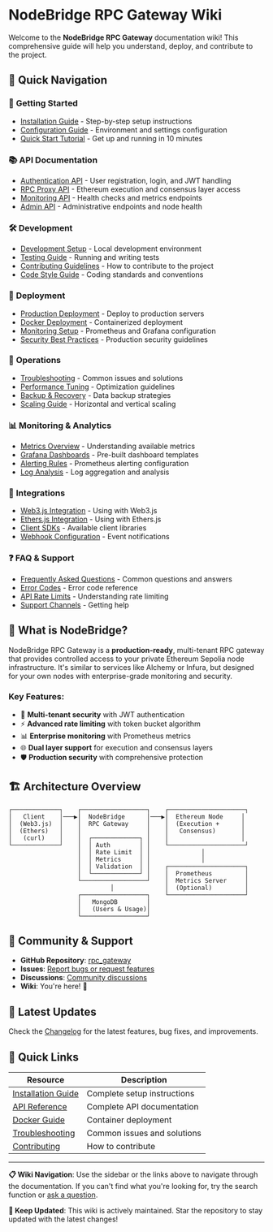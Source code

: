# NodeBridge RPC Gateway Wiki

Welcome to the **NodeBridge RPC Gateway** documentation wiki! This comprehensive guide will help you understand, deploy, and contribute to the project.

## 🚀 Quick Navigation

### 📖 **Getting Started**

- [Installation Guide](Installation-Guide) - Step-by-step setup instructions
- [Configuration Guide](Configuration-Guide) - Environment and settings configuration
- [Quick Start Tutorial](Quick-Start-Tutorial) - Get up and running in 10 minutes

### 📚 **API Documentation**

- [Authentication API](Authentication-API) - User registration, login, and JWT handling
- [RPC Proxy API](RPC-Proxy-API) - Ethereum execution and consensus layer access
- [Monitoring API](Monitoring-API) - Health checks and metrics endpoints
- [Admin API](Admin-API) - Administrative endpoints and node health

### 🛠️ **Development**

- [Development Setup](Development-Setup) - Local development environment
- [Testing Guide](Testing-Guide) - Running and writing tests
- [Contributing Guidelines](Contributing-Guidelines) - How to contribute to the project
- [Code Style Guide](Code-Style-Guide) - Coding standards and conventions

### 🚀 **Deployment**

- [Production Deployment](Production-Deployment) - Deploy to production servers
- [Docker Deployment](Docker-Deployment) - Containerized deployment
- [Monitoring Setup](Monitoring-Setup) - Prometheus and Grafana configuration
- [Security Best Practices](Security-Best-Practices) - Production security guidelines

### 🔧 **Operations**

- [Troubleshooting](Troubleshooting) - Common issues and solutions
- [Performance Tuning](Performance-Tuning) - Optimization guidelines
- [Backup & Recovery](Backup-Recovery) - Data backup strategies
- [Scaling Guide](Scaling-Guide) - Horizontal and vertical scaling

### 📊 **Monitoring & Analytics**

- [Metrics Overview](Metrics-Overview) - Understanding available metrics
- [Grafana Dashboards](Grafana-Dashboards) - Pre-built dashboard templates
- [Alerting Rules](Alerting-Rules) - Prometheus alerting configuration
- [Log Analysis](Log-Analysis) - Log aggregation and analysis

### 🔌 **Integrations**

- [Web3.js Integration](Web3js-Integration) - Using with Web3.js
- [Ethers.js Integration](Ethersjs-Integration) - Using with Ethers.js
- [Client SDKs](Client-SDKs) - Available client libraries
- [Webhook Configuration](Webhook-Configuration) - Event notifications

### ❓ **FAQ & Support**

- [Frequently Asked Questions](FAQ) - Common questions and answers
- [Error Codes](Error-Codes) - Error code reference
- [API Rate Limits](API-Rate-Limits) - Understanding rate limiting
- [Support Channels](Support-Channels) - Getting help

## 🎯 **What is NodeBridge?**

NodeBridge RPC Gateway is a **production-ready**, multi-tenant RPC gateway that provides controlled access to your private Ethereum Sepolia node infrastructure. It's similar to services like Alchemy or Infura, but designed for your own nodes with enterprise-grade monitoring and security.

### Key Features:

- 🔐 **Multi-tenant security** with JWT authentication
- ⚡ **Advanced rate limiting** with token bucket algorithm
- 📊 **Enterprise monitoring** with Prometheus metrics
- 🌐 **Dual layer support** for execution and consensus layers
- 🛡️ **Production security** with comprehensive protection

## 🏗️ **Architecture Overview**

```
┌─────────────┐    ┌──────────────────┐    ┌─────────────────────┐
│   Client    │───▶│  NodeBridge      │───▶│  Ethereum Node     │
│  (Web3.js)  │    │  RPC Gateway     │    │  (Execution +      │
│  (Ethers)   │    │                  │    │   Consensus)       │
│   (curl)    │    │  ┌─────────────┐ │    │                    │
└─────────────┘    │  │ Auth        │ │    └─────────────────────┘
                   │  │ Rate Limit  │ │              │
                   │  │ Metrics     │ │              │
                   │  │ Validation  │ │    ┌─────────────────────┐
                   │  └─────────────┘ │    │  Prometheus         │
                   └──────────────────┘    │  Metrics Server     │
                            │              │  (Optional)         │
                   ┌──────────────────┐    └─────────────────────┘
                   │   MongoDB        │
                   │   (Users & Usage)│
                   └──────────────────┘
```

## 🤝 **Community & Support**

- **GitHub Repository**: [rpc_gateway](https://github.com/NodeBridge-Africa/rpc_gateway)
- **Issues**: [Report bugs or request features](https://github.com/NodeBridge-Africa/rpc_gateway/issues)
- **Discussions**: [Community discussions](https://github.com/NodeBridge-Africa/rpc_gateway/discussions)
- **Wiki**: You're here! 📍

## 📝 **Latest Updates**

Check the [Changelog](Changelog) for the latest features, bug fixes, and improvements.

## 🔄 **Quick Links**

| Resource                                 | Description                 |
| ---------------------------------------- | --------------------------- |
| [Installation Guide](Installation-Guide) | Complete setup instructions |
| [API Reference](API-Reference)           | Complete API documentation  |
| [Docker Guide](Docker-Deployment)        | Container deployment        |
| [Troubleshooting](Troubleshooting)       | Common issues and solutions |
| [Contributing](Contributing-Guidelines)  | How to contribute           |

---

**📋 Wiki Navigation**: Use the sidebar or the links above to navigate through the documentation. If you can't find what you're looking for, try the search function or [ask a question](https://github.com/NodeBridge-Africa/rpc_gateway/discussions).

**🔄 Keep Updated**: This wiki is actively maintained. Star the repository to stay updated with the latest changes!
